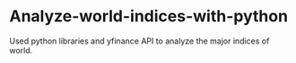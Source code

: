 # Analyze-world-indices-with-python
Used python libraries and yfinance API to analyze the major indices of world.
